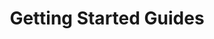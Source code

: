 ---
title: Getting Started Guides
description: The following guides provide practical projects to learn Testcontainers by getting your hands dirty. Whether you’re looking to ramp up from zero to proficient, or are already an expert, there should be a guide for you.
---